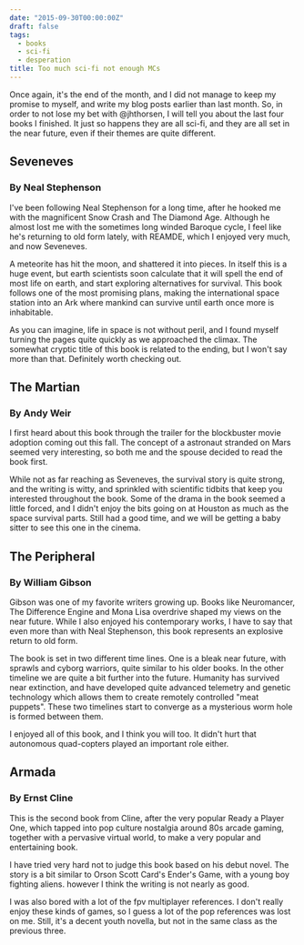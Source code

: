 ```yaml
---
date: "2015-09-30T00:00:00Z"
draft: false
tags:
  - books
  - sci-fi
  - desperation
title: Too much sci-fi not enough MCs
---
```


Once again, it's the end of the month, and I did not manage to keep my promise to myself, and write my blog posts
earlier than last month. So, in order to not lose my bet with @jhthorsen, I will tell you about the last four books I
finished. It just so happens they are all sci-fi, and they are all set in the near future, even if their themes are
quite different.

## Seveneves

### By Neal Stephenson

I've been following Neal Stephenson for a long time, after he hooked me with the magnificent Snow Crash and The
Diamond Age. Although he almost lost me with the sometimes long winded Baroque cycle, I feel like he's returning to
old form lately, with REAMDE, which I enjoyed very much, and now Seveneves.

A meteorite has hit the moon, and shattered it into pieces. In itself this is a huge event, but earth scientists soon
calculate that it will spell the end of most life on earth, and start exploring alternatives for survival. This book
follows one of the most promising plans, making the international space station into an Ark where mankind can survive
until earth once more is inhabitable.

As you can imagine, life in space is not without peril, and I found myself turning the pages quite quickly as we
approached the climax. The somewhat cryptic title of this book is related to the ending, but I won't say more than
that. Definitely worth checking out.

## The Martian

### By Andy Weir

I first heard about this book through the trailer for the blockbuster movie adoption coming out this fall. The concept
of a astronaut stranded on Mars seemed very interesting, so both me and the spouse decided to read the book
first.

While not as far reaching as Seveneves, the survival story is quite strong, and the writing is witty, and sprinkled
with scientific tidbits that keep you interested throughout the book. Some of the drama in the book seemed a little
forced, and I didn't enjoy the bits going on at Houston as much as the space survival parts. Still had a good time,
and we will be getting a baby sitter to see this one in the cinema.

## The Peripheral

### By William Gibson

Gibson was one of my favorite writers growing up. Books like Neuromancer, The Difference Engine and Mona Lisa
overdrive shaped my views on the near future. While I also enjoyed his contemporary works, I have to say that even
more than with Neal Stephenson, this book represents an explosive return to old form.

The book is set in two different time lines. One is a bleak near future, with sprawls and cyborg warriors, quite
similar to his older books. In the other timeline we are quite a bit further into the future. Humanity has survived
near extinction, and have developed quite advanced telemetry and genetic technology which allows them to create
remotely controlled "meat puppets". These two timelines start to converge as a mysterious worm hole is formed between
them.

I enjoyed all of this book, and I think you will too. It didn't hurt that autonomous quad-copters played an important
role either.

## Armada

### By Ernst Cline

This is the second book from Cline, after the very popular Ready a Player One, which tapped into pop culture nostalgia
around 80s arcade gaming, together with a pervasive virtual world, to make a very popular and entertaining book.

I have tried very hard not to judge this book based on his debut novel. The story is a bit similar to Orson Scott
Card's Ender's Game, with a young boy fighting aliens. however I think the writing is not nearly as good.

I was also bored with a lot of the fpv multiplayer references. I don't really enjoy these kinds of games, so I guess a
lot of the pop references was lost on me. Still, it's a decent youth novella, but not in the same class as the
previous three.
